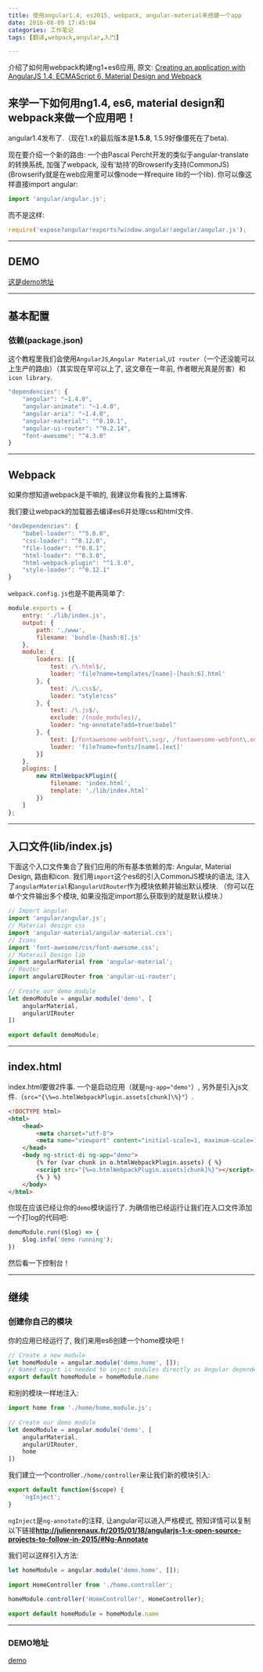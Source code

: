 ```yaml
---
title: 使用angular1.4, es2015, webpack, angular-material来搭建一个app 
date: 2016-08-09 17:45:04
categories: 工作笔记
tags: [翻译,webpack,angular,入门]

---
```

介绍了如何用webpack构建ng1+es6应用, 原文: [Creating an application with AngularJS 1.4, ECMAScript 6, Material Design and Webpack](http://julienrenaux.fr/2015/05/05/creating-an-application-with-angularjs-1-4-ecmascript-6-material-design-and-webpack/)
<!--more-->

## 来学一下如何用ng1.4, es6, material design和webpack来做一个应用吧！

angular1.4发布了.（现在1.x的最后版本是**1.5.8**, 1.5.9好像僵死在了beta).

现在要介绍一个新的路由: 一个由Pascal Percht开发的类似于angular-translate的转换系统, 加强了webpack, 没有‘劫持’的Browserify支持(CommonJS)(Browserify就是在web应用里可以像node一样require lib的一个lib). 你可以像这样直接import angular: 

```js
import 'angular/angular.js';
```

而不是这样: 

```js
require('expose?angular!exports?window.angular!angular/angular.js');
```

---

## DEMO

[这是demo地址](https://github.com/shprink/angular1.4-ES6-material-webpack-boilerplate)

---
## 基本配置

### 依赖(package.json)

这个教程里我们会使用`AngularJS`,`Angular Material`,`UI router`（一个还没能可以上生产的路由）（其实现在早可以上了, 这文章在一年前, 作者眼光真是厉害）和`icon library`.

```js
"dependencies": {
    "angular": "~1.4.0",
    "angular-animate": "~1.4.0",
    "angular-aria": "~1.4.0",
    "angular-material": "^0.10.1",
    "angular-ui-router": "^0.2.14",
    "font-awesome": "^4.3.0"
}
```

---

## Webpack

如果你想知道webpack是干嘛的, 我建议你看我的上篇博客.

我们要让webpack的加载器去编译es6并处理css和html文件.

```js
"devDependencies": {
    "babel-loader": "^5.0.0",
    "css-loader": "^0.12.0",
    "file-loader": "^0.8.1",
    "html-loader": "^0.3.0",
    "html-webpack-plugin": "^1.3.0",
    "style-loader": "^0.12.1"
}
```

`webpack.config.js`也是不能再简单了: 

```js
module.exports = {
    entry: './lib/index.js',
    output: {
        path: './www',
        filename: 'bundle-[hash:6].js'
    },
    module: {
        loaders: [{
            test: /\.html$/,
            loader: 'file?name=templates/[name]-[hash:6].html'
        }, {
            test: /\.css$/,
            loader: "style!css"
        }, {
            test: /\.js$/,
            exclude: /(node_modules)/,
            loader: "ng-annotate?add=true!babel"
        }, {
            test: [/fontawesome-webfont\.svg/, /fontawesome-webfont\.eot/],
            loader: 'file?name=fonts/[name].[ext]'
        }]
    },
    plugins: [
        new HtmlWebpackPlugin({
            filename: 'index.html',
            template: './lib/index.html'
        })
    ]
};
```

---

## 入口文件(lib/index.js)

下面这个入口文件集合了我们应用的所有基本依赖的库: Angular, Material Design, 路由和icon. 
我们用`import`这个es6的引入CommonJS模块的语法, 注入了`angularMaterial`和`angularUIRouter`作为模块依赖并输出默认模块.
（你可以在单个文件输出多个模块, 如果没指定import那么获取到的就是默认模块.）

```js
// Import angular
import 'angular/angular.js';
// Material design css
import 'angular-material/angular-material.css';
// Icons
import 'font-awesome/css/font-awesome.css';
// Materail Design lib
import angularMaterial from 'angular-material';
// Router
import angularUIRouter from 'angular-ui-router';
 
// Create our demo module
let demoModule = angular.module('demo', [
    angularMaterial,
    angularUIRouter
])
 
export default demoModule;
```

---

## index.html

index.html要做2件事. 一个是启动应用（就是`ng-app="demo"`）, 另外是引入js文件.（`src="{\%=o.htmlWebpackPlugin.assets[chunk]\%}"`）.

```html
<!DOCTYPE html>
<html>
    <head>
        <meta charset="utf-8">
        <meta name="viewport" content="initial-scale=1, maximum-scale=1, user-scalable=no, width=device-width">
    </head>
    <body ng-strict-di ng-app="demo">
        {% for (var chunk in o.htmlWebpackPlugin.assets) { %}
        <script src="{%=o.htmlWebpackPlugin.assets[chunk]%}"></script>
        {% } %}
    </body>
</html>
```
你现在应该已经让你的`demo`模块运行了. 为确信他已经运行让我们在入口文件添加一个打log的代码吧: 
```js
demoModule.run(($log) => {
    $log.info('demo running');
})
```
然后看一下控制台！

---

## 继续

### 创建你自己的模块

你的应用已经运行了, 我们来用es6创建一个home模块吧！
```js
// Create a new module
let homeModule = angular.module('demo.home', []);
// Named export is needed to inject modules directly as Angular dependencies
export default homeModule = homeModule.name
```

和别的模块一样地注入: 

```js
import home from './home/home.module.js';
 
// Create our demo module
let demoModule = angular.module('demo', [
    angularMaterial,
    angularUIRouter,
    home
])
```
我们建立一个controller`./home/controller`来让我们新的模块引入: 

```js
export default function($scope) {
    'ngInject';
}
```
`ngInject`是`ng-annotate`的注释, 让angular可以进入严格模式, 预知详情可以复制以下链接**http://julienrenaux.fr/2015/01/18/angularjs-1-x-open-source-projects-to-follow-in-2015/#Ng-Annotate**

我们可以这样引入方法: 
```js
let homeModule = angular.module('demo.home', []);
 
import HomeController from './home.controller';
 
homeModule.controller('HomeController', HomeController);
 
export default homeModule = homeModule.name
```

---

### DEMO地址

[demo](https://github.com/shprink/angular1.4-ES6-material-webpack-boilerplate)
